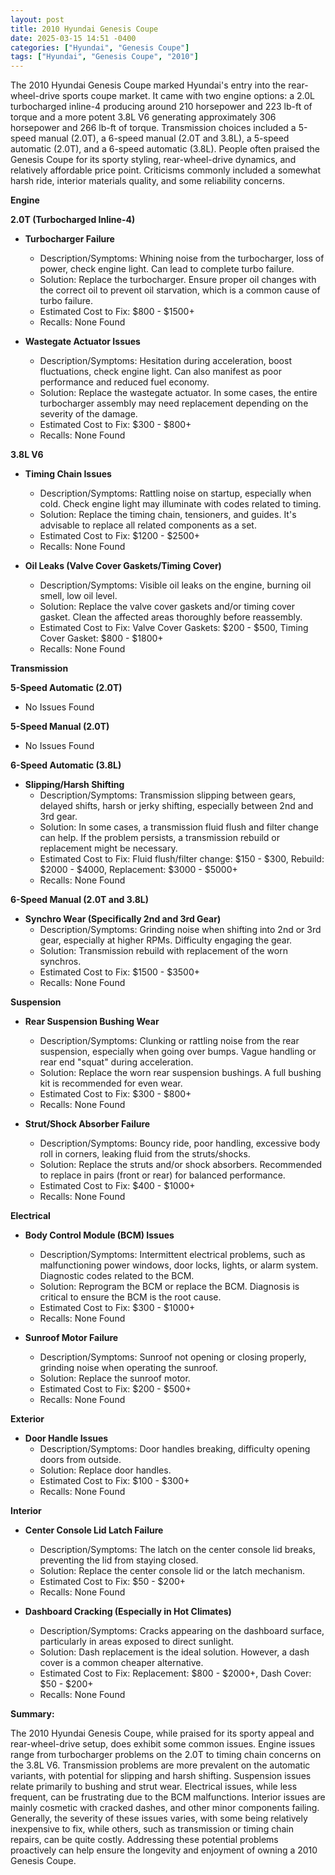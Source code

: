 ```yaml
---
layout: post
title: 2010 Hyundai Genesis Coupe
date: 2025-03-15 14:51 -0400
categories: ["Hyundai", "Genesis Coupe"]
tags: ["Hyundai", "Genesis Coupe", "2010"]
---
```

The 2010 Hyundai Genesis Coupe marked Hyundai's entry into the rear-wheel-drive sports coupe market. It came with two engine options: a 2.0L turbocharged inline-4 producing around 210 horsepower and 223 lb-ft of torque and a more potent 3.8L V6 generating approximately 306 horsepower and 266 lb-ft of torque. Transmission choices included a 5-speed manual (2.0T), a 6-speed manual (2.0T and 3.8L), a 5-speed automatic (2.0T), and a 6-speed automatic (3.8L). People often praised the Genesis Coupe for its sporty styling, rear-wheel-drive dynamics, and relatively affordable price point. Criticisms commonly included a somewhat harsh ride, interior materials quality, and some reliability concerns.

**Engine**

**2.0T (Turbocharged Inline-4)**

*   **Turbocharger Failure**
    *   Description/Symptoms: Whining noise from the turbocharger, loss of power, check engine light. Can lead to complete turbo failure.
    *   Solution: Replace the turbocharger. Ensure proper oil changes with the correct oil to prevent oil starvation, which is a common cause of turbo failure.
    *   Estimated Cost to Fix: $800 - $1500+
    *   Recalls: None Found

*   **Wastegate Actuator Issues**
    *   Description/Symptoms: Hesitation during acceleration, boost fluctuations, check engine light. Can also manifest as poor performance and reduced fuel economy.
    *   Solution: Replace the wastegate actuator. In some cases, the entire turbocharger assembly may need replacement depending on the severity of the damage.
    *   Estimated Cost to Fix: $300 - $800+
    *   Recalls: None Found

**3.8L V6**

*   **Timing Chain Issues**
    *   Description/Symptoms: Rattling noise on startup, especially when cold. Check engine light may illuminate with codes related to timing.
    *   Solution: Replace the timing chain, tensioners, and guides. It's advisable to replace all related components as a set.
    *   Estimated Cost to Fix: $1200 - $2500+
    *   Recalls: None Found

*   **Oil Leaks (Valve Cover Gaskets/Timing Cover)**
    *   Description/Symptoms: Visible oil leaks on the engine, burning oil smell, low oil level.
    *   Solution: Replace the valve cover gaskets and/or timing cover gasket. Clean the affected areas thoroughly before reassembly.
    *   Estimated Cost to Fix: Valve Cover Gaskets: $200 - $500, Timing Cover Gasket: $800 - $1800+
    *   Recalls: None Found

**Transmission**

**5-Speed Automatic (2.0T)**

*   No Issues Found

**5-Speed Manual (2.0T)**

*   No Issues Found

**6-Speed Automatic (3.8L)**

*   **Slipping/Harsh Shifting**
    *   Description/Symptoms: Transmission slipping between gears, delayed shifts, harsh or jerky shifting, especially between 2nd and 3rd gear.
    *   Solution: In some cases, a transmission fluid flush and filter change can help. If the problem persists, a transmission rebuild or replacement might be necessary.
    *   Estimated Cost to Fix: Fluid flush/filter change: $150 - $300, Rebuild: $2000 - $4000, Replacement: $3000 - $5000+
    *   Recalls: None Found

**6-Speed Manual (2.0T and 3.8L)**

*   **Synchro Wear (Specifically 2nd and 3rd Gear)**
    *   Description/Symptoms: Grinding noise when shifting into 2nd or 3rd gear, especially at higher RPMs. Difficulty engaging the gear.
    *   Solution: Transmission rebuild with replacement of the worn synchros.
    *   Estimated Cost to Fix: $1500 - $3500+
    *   Recalls: None Found

**Suspension**

*   **Rear Suspension Bushing Wear**
    *   Description/Symptoms: Clunking or rattling noise from the rear suspension, especially when going over bumps. Vague handling or rear end "squat" during acceleration.
    *   Solution: Replace the worn rear suspension bushings. A full bushing kit is recommended for even wear.
    *   Estimated Cost to Fix: $300 - $800+
    *   Recalls: None Found

*   **Strut/Shock Absorber Failure**
    *   Description/Symptoms: Bouncy ride, poor handling, excessive body roll in corners, leaking fluid from the struts/shocks.
    *   Solution: Replace the struts and/or shock absorbers. Recommended to replace in pairs (front or rear) for balanced performance.
    *   Estimated Cost to Fix: $400 - $1000+
    *   Recalls: None Found

**Electrical**

*   **Body Control Module (BCM) Issues**
    *   Description/Symptoms: Intermittent electrical problems, such as malfunctioning power windows, door locks, lights, or alarm system. Diagnostic codes related to the BCM.
    *   Solution: Reprogram the BCM or replace the BCM. Diagnosis is critical to ensure the BCM is the root cause.
    *   Estimated Cost to Fix: $300 - $1000+
    *   Recalls: None Found

*   **Sunroof Motor Failure**
    *   Description/Symptoms: Sunroof not opening or closing properly, grinding noise when operating the sunroof.
    *   Solution: Replace the sunroof motor.
    *   Estimated Cost to Fix: $200 - $500+
    *   Recalls: None Found

**Exterior**

*   **Door Handle Issues**
    * Description/Symptoms: Door handles breaking, difficulty opening doors from outside.
    * Solution: Replace door handles.
    * Estimated Cost to Fix: $100 - $300+
    * Recalls: None Found

**Interior**

*   **Center Console Lid Latch Failure**
    *   Description/Symptoms: The latch on the center console lid breaks, preventing the lid from staying closed.
    *   Solution: Replace the center console lid or the latch mechanism.
    *   Estimated Cost to Fix: $50 - $200+
    *   Recalls: None Found

*   **Dashboard Cracking (Especially in Hot Climates)**
    *   Description/Symptoms: Cracks appearing on the dashboard surface, particularly in areas exposed to direct sunlight.
    *   Solution: Dash replacement is the ideal solution. However, a dash cover is a common cheaper alternative.
    *   Estimated Cost to Fix: Replacement: $800 - $2000+, Dash Cover: $50 - $200+
    *   Recalls: None Found

**Summary:**

The 2010 Hyundai Genesis Coupe, while praised for its sporty appeal and rear-wheel-drive setup, does exhibit some common issues. Engine issues range from turbocharger problems on the 2.0T to timing chain concerns on the 3.8L V6. Transmission problems are more prevalent on the automatic variants, with potential for slipping and harsh shifting. Suspension issues relate primarily to bushing and strut wear. Electrical issues, while less frequent, can be frustrating due to the BCM malfunctions. Interior issues are mainly cosmetic with cracked dashes, and other minor components failing. Generally, the severity of these issues varies, with some being relatively inexpensive to fix, while others, such as transmission or timing chain repairs, can be quite costly. Addressing these potential problems proactively can help ensure the longevity and enjoyment of owning a 2010 Genesis Coupe.

